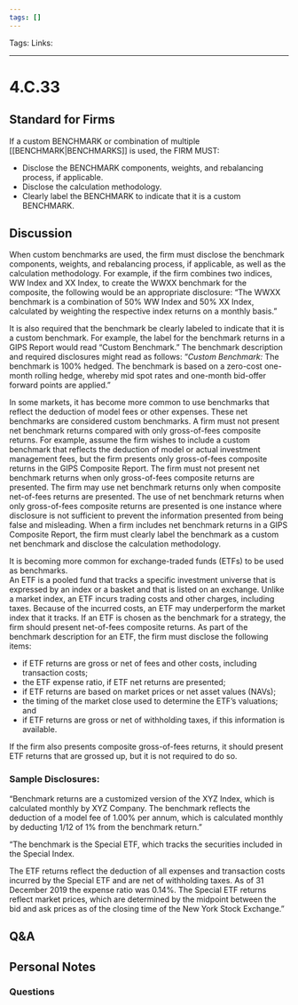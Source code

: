 ```yaml
---
tags: []
---
```

Tags:
Links: 
___
# 4.C.33
## Standard for Firms
If a custom BENCHMARK or combination of multiple [[BENCHMARK|BENCHMARKS]] is used, the FIRM MUST:
- Disclose the BENCHMARK components, weights, and rebalancing process, if applicable.
- Disclose the calculation methodology.
- Clearly label the BENCHMARK to indicate that it is a custom BENCHMARK.
## Discussion
When custom benchmarks are used, the firm must disclose the benchmark components, weights, and rebalancing process, if applicable, as well as the calculation methodology. For example, if the firm combines two indices, WW Index and XX Index, to create the WWXX benchmark for the composite, the following would be an appropriate disclosure:
	“The WWXX benchmark is a combination of 50% WW Index and 50% XX Index, calculated by weighting the respective index returns on a monthly basis.”

It is also required that the benchmark be clearly labeled to indicate that it is a custom benchmark. For example, the label for the benchmark returns in a GIPS Report would read “Custom Benchmark.” The benchmark description and required disclosures might read as follows:
	“_Custom Benchmark:_ The benchmark is 100% hedged. The benchmark is based on a zero-cost one-month rolling hedge, whereby mid spot rates and one-month bid-offer forward points are applied.”

In some markets, it has become more common to use benchmarks that reflect the deduction of model fees or other expenses. These net benchmarks are considered custom benchmarks. A firm must not present net benchmark returns compared with only gross-of-fees composite returns. For example, assume the firm wishes to include a custom benchmark that reflects the deduction of model or actual investment management fees, but the firm presents only gross-of-fees composite returns in the GIPS Composite Report. The firm must not present net benchmark returns when only gross-of-fees composite returns are presented. The firm may use net benchmark returns only when composite net-of-fees returns are presented. The use of net benchmark returns when only gross-of-fees composite returns are presented is one instance where disclosure is not sufficient to prevent the information presented from being false and misleading. When a firm includes net benchmark returns in a GIPS Composite Report, the firm must clearly label the benchmark as a custom net benchmark and disclose the calculation methodology.

It is becoming more common for exchange-traded funds (ETFs) to be used as benchmarks.  
An ETF is a pooled fund that tracks a specific investment universe that is expressed by an index or a basket and that is listed on an exchange. Unlike a market index, an ETF incurs trading costs and other charges, including taxes. Because of the incurred costs, an ETF may underperform the market index that it tracks. If an ETF is chosen as the benchmark for a strategy, the firm should present net-of-fees composite returns. As part of the benchmark description for an ETF, the firm must disclose the following items:
- if ETF returns are gross or net of fees and other costs, including transaction costs;
- the ETF expense ratio, if ETF net returns are presented;
- if ETF returns are based on market prices or net asset values (NAVs);
- the timing of the market close used to determine the ETF’s valuations; and
- if ETF returns are gross or net of withholding taxes, if this information is available.

If the firm also presents composite gross-of-fees returns, it should present ETF returns that are grossed up, but it is not required to do so.
### Sample Disclosures:
“Benchmark returns are a customized version of the XYZ Index, which is calculated monthly by XYZ Company. The benchmark reflects the deduction of a model fee of 1.00% per annum, which is calculated monthly by deducting 1/12 of 1% from the benchmark return.”

“The benchmark is the Special ETF, which tracks the securities included in the Special Index.

The ETF returns reflect the deduction of all expenses and transaction costs incurred by the Special ETF and are net of withholding taxes. As of 31 December 2019 the expense ratio was 0.14%. The Special ETF returns reflect market prices, which are determined by the midpoint between the bid and ask prices as of the closing time of the New York Stock Exchange.”
## Q&A

## Personal Notes

### Questions